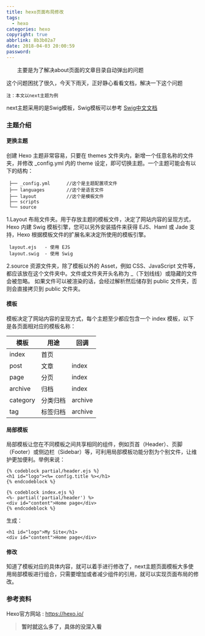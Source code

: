 ```yaml
---
title: hexo页面布局修改
tags:
  - hexo
categories: hexo
copyright: true
abbrlink: 8b3b02a7
date: 2018-04-03 20:00:59
password:
---
```


&emsp;&emsp;主要是为了解决about页面的文章目录自动弹出的问题

这个问题困扰了很久，今天下雨天，正好静心看看文档，解决一下这个问题

`注：本文以next主题为例`

next主题采用的是Swig模板，Swig模板可以参考 [Swig中文文档](http://www.iqianduan.net/blog/how_to_use_swig)

### 主题介绍

#### 更换主题
创建 Hexo 主题非常容易，只要在 themes 文件夹内，新增一个任意名称的文件夹，并修改  _config.yml 内的 theme 设定，即可切换主题。一个主题可能会有以下的结构：

     ├── _config.yml      //这个是主题配置项文件
     ├── languages        //这个是语言文件
     ├── layout           //这个是模板文件
     ├── scripts           
     └── source     
	 
1.Layout
布局文件夹。用于存放主题的模板文件，决定了网站内容的呈现方式，Hexo 内建 Swig 模板引擎，您可以另外安装插件来获得 EJS、Haml 或 Jade 支持，Hexo 根据模板文件的扩展名来决定所使用的模板引擎。

     layout.ejs   - 使用 EJS
	 layout.swig  - 使用 Swig

2.source
资源文件夹，除了模板以外的 Asset，例如 CSS、JavaScript 文件等，都应该放在这个文件夹中。文件或文件夹开头名称为 _（下划线线）或隐藏的文件会被忽略。
如果文件可以被渲染的话，会经过解析然后储存到 public 文件夹，否则会直接拷贝到 public 文件夹。

#### 模板
模板决定了网站内容的呈现方式，每个主题至少都应包含一个 index 模板，以下是各页面相对应的模板名称：

| 模板  |  用途    |   回调  |
| -- | ---- | ---- |
| index | 首页 |     |
|    post   |   文章   |  index   |
|    page   |   分页   |  index   |
|   archive    |  归档    |  index   |
|   category  |   分类归档   |  archive   |
|    tag   |   标签归档   |  archive   |

#### 局部模板
局部模板让您在不同模板之间共享相同的组件，例如页首（Header）、页脚（Footer）或侧边栏（Sidebar）等，可利用局部模板功能分割为个别文件，让维护更加便利。举例来说：
```
{% codeblock partial/header.ejs %}
<h1 id="logo"><%= config.title %></h1>
{% endcodeblock %}

{% codeblock index.ejs %}
<%- partial('partial/header') %>
<div id="content">Home page</div>
{% endcodeblock %}

```
生成：
~~~
<h1 id="logo">My Site</h1>
<div id="content">Home page</div>
~~~


#### 修改

知道了模板对应的具体内容，就可以着手进行修改了，next主题页面模板大多使用局部模板进行组合，只需要增加或者减少组件的引用，就可以实现页面布局的修改。


### 参考资料

Hexo官方网站 : https://hexo.io/

>  
> **暂时就这么多了，具体的没深入看**
>    